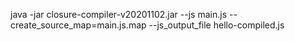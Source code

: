 java -jar closure-compiler-v20201102.jar --js main.js --create_source_map=main.js.map --js_output_file hello-compiled.js